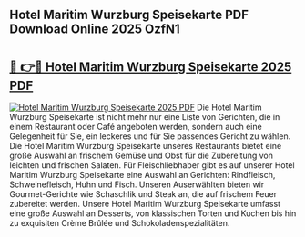 ## Hotel Maritim Wurzburg Speisekarte PDF Download Online 2025 OzfN1

# <h2><a href="http://gccqsz.nevu.top/?p=Hotel+Maritim+Wurzburg+Speisekarte">🔗 👉🔴 Hotel Maritim Wurzburg Speisekarte 2025 PDF</a></h2>

[![Hotel Maritim Wurzburg Speisekarte 2025 PDF](https://i.imgur.com/dBaPXMq.png)](http://gccqsz.nevu.top/?p=Hotel+Maritim+Wurzburg+Speisekarte)
Die Hotel Maritim Wurzburg Speisekarte ist nicht mehr nur eine Liste von Gerichten, die in einem Restaurant oder Café angeboten werden, sondern auch eine Gelegenheit für Sie, ein leckeres und für Sie passendes Gericht zu wählen. Die Hotel Maritim Wurzburg Speisekarte unseres Restaurants bietet eine große Auswahl an frischem Gemüse und Obst für die Zubereitung von leichten und frischen Salaten. Für Fleischliebhaber gibt es auf unserer Hotel Maritim Wurzburg Speisekarte eine Auswahl an Gerichten: Rindfleisch, Schweinefleisch, Huhn und Fisch. Unseren Auserwählten bieten wir Gourmet-Gerichte wie Schaschlik und Steak an, die auf frischem Feuer zubereitet werden. Unsere Hotel Maritim Wurzburg Speisekarte umfasst eine große Auswahl an Desserts, von klassischen Torten und Kuchen bis hin zu exquisiten Crème Brûlée und Schokoladenspezialitäten.
